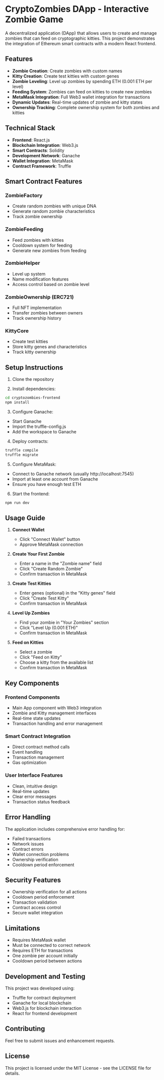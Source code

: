 # CryptoZombies DApp - Interactive Zombie Game

A decentralized application (DApp) that allows users to create and manage zombies that can feed on cryptographic kitties. This project demonstrates the integration of Ethereum smart contracts with a modern React frontend.

## Features

- **Zombie Creation**: Create zombies with custom names
- **Kitty Creation**: Create test kitties with custom genes
- **Zombie Leveling**: Level up zombies by spending ETH (0.001 ETH per level)
- **Feeding System**: Zombies can feed on kitties to create new zombies
- **MetaMask Integration**: Full Web3 wallet integration for transactions
- **Dynamic Updates**: Real-time updates of zombie and kitty states
- **Ownership Tracking**: Complete ownership system for both zombies and kitties

## Technical Stack

- **Frontend**: React.js
- **Blockchain Integration**: Web3.js
- **Smart Contracts**: Solidity
- **Development Network**: Ganache
- **Wallet Integration**: MetaMask
- **Contract Framework**: Truffle

## Smart Contract Features

### ZombieFactory
- Create random zombies with unique DNA
- Generate random zombie characteristics
- Track zombie ownership

### ZombieFeeding
- Feed zombies with kitties
- Cooldown system for feeding
- Generate new zombies from feeding

### ZombieHelper
- Level up system
- Name modification features
- Access control based on zombie level

### ZombieOwnership (ERC721)
- Full NFT implementation
- Transfer zombies between owners
- Track ownership history

### KittyCore
- Create test kitties
- Store kitty genes and characteristics
- Track kitty ownership

## Setup Instructions

1. Clone the repository

2. Install dependencies:
```bash
cd cryptozombies-frontend
npm install
```

3. Configure Ganache:
- Start Ganache
- Import the truffle-config.js
- Add the workspace to Ganache

4. Deploy contracts:
```bash
truffle compile
truffle migrate
```

5. Configure MetaMask:
- Connect to Ganache network (usually http://localhost:7545)
- Import at least one account from Ganache
- Ensure you have enough test ETH

6. Start the frontend:
```bash
npm run dev
```

## Usage Guide

1. **Connect Wallet**
   - Click "Connect Wallet" button
   - Approve MetaMask connection

2. **Create Your First Zombie**
   - Enter a name in the "Zombie name" field
   - Click "Create Random Zombie"
   - Confirm transaction in MetaMask

3. **Create Test Kitties**
   - Enter genes (optional) in the "Kitty genes" field
   - Click "Create Test Kitty"
   - Confirm transaction in MetaMask

4. **Level Up Zombies**
   - Find your zombie in "Your Zombies" section
   - Click "Level Up (0.001 ETH)"
   - Confirm transaction in MetaMask

5. **Feed on Kitties**
   - Select a zombie
   - Click "Feed on Kitty"
   - Choose a kitty from the available list
   - Confirm transaction in MetaMask

## Key Components

### Frontend Components
- Main App component with Web3 integration
- Zombie and Kitty management interfaces
- Real-time state updates
- Transaction handling and error management

### Smart Contract Integration
- Direct contract method calls
- Event handling
- Transaction management
- Gas optimization

### User Interface Features
- Clean, intuitive design
- Real-time updates
- Clear error messages
- Transaction status feedback

## Error Handling

The application includes comprehensive error handling for:
- Failed transactions
- Network issues
- Contract errors
- Wallet connection problems
- Ownership verification
- Cooldown period enforcement

## Security Features

- Ownership verification for all actions
- Cooldown period enforcement
- Transaction validation
- Contract access control
- Secure wallet integration

## Limitations

- Requires MetaMask wallet
- Must be connected to correct network
- Requires ETH for transactions
- One zombie per account initially
- Cooldown period between actions

## Development and Testing

This project was developed using:
- Truffle for contract deployment
- Ganache for local blockchain
- Web3.js for blockchain interaction
- React for frontend development

## Contributing

Feel free to submit issues and enhancement requests.

## License

This project is licensed under the MIT License - see the LICENSE file for details.